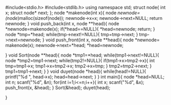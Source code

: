 #include<stdio.h>
#include<stdlib.h>
using namespace std;
struct node{
	int x;
	struct node* next;
};
node *makenode(int x){
	node *newnode=(node*)malloc(sizeof(node));
	newnode->x=x;
	newnode->next=NULL;
	return newnode;
}
void push_back(int x, node **head){
	node *newnode=makenode(x);
	if(*head==NULL){
		*head=newnode;
		return;
	}
	node *tmp=*head;
	while(tmp->next!=NULL){
		tmp=tmp->next;
	}
	tmp->next=newnode;
}
void push_front(int x, node **head){
	node *newnode= makenode(x);
	newnode->next=*head;
	*head=newnode;
	
}
void Sort(node **head){
	node *tmp1=*head;
	while(tmp1->next!=NULL){
		node *tmp2=tmp1->next;
		while(tmp2!=NULL){
			if(tmp1->x>tmp2->x){
				int tmp=tmp1->x;
				tmp1->x=tmp2->x;
				tmp2->x=tmp;
			}
			tmp2=tmp2->next;
		}
		tmp1=tmp1->next;
	}
}
void duyet(node *head){
	while(head!=NULL){
		printf("%d ", head->x);
		head=head->next;
	}
}
int main(){
	node *head=NULL;
	int n;
	scanf("%d", &n);
	for(int i=1;i<=n;i++){
		int x;
		scanf("%d", &x);
		push_front(x, &head);
	}
	Sort(&head);
	duyet(head);
	
}
